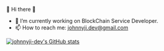👋 Hi there 👋

- 🔭 I’m currently working on BlockChain Service Developer.
- 📫 How to reach me: johnnyji.dev@gmail.com

[![johnnyji-dev's GitHub stats](https://github-readme-stats.vercel.app/api?username=johnnyji-dev&show_icons=true&theme=merko)](https://github.com/johnnyji-dev/github-readme-stats)
